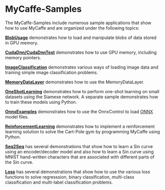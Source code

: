 # MyCaffe-Samples
The MyCaffe-Samples include numerous sample applications that show how to use MyCaffe and are organized under the following topics:

<b>[BlobUsage](https://github.com/MyCaffe/MyCaffe-Samples/tree/master/BlobUsage)</b> demonstrates how to load and manipulate blobs of data stored in GPU memory.

<b>[CudaDnn/CudaDnnTest](https://github.com/MyCaffe/MyCaffe-Samples/tree/master/CudaDnn/CudaDnnTest)</b> demonstrates how to use GPU memory, including memory pointers.

<b>[ImageClassification](https://github.com/MyCaffe/MyCaffe-Samples/tree/master/ImageClassification)</b> demonstrates various ways of loading image data and training simple image classification problems.

<b>[MemoryDataLayer](https://github.com/MyCaffe/MyCaffe-Samples/tree/master/MemoryDataLayer)</b> demonstrates how to use the MemoryDataLayer.

<b>[OneShotLearning](https://github.com/MyCaffe/MyCaffe-Samples/tree/master/OneShotLearning)</b> demonstrates how to perform one-shot learning on small datasets using the Siamese network.  A separate sample demonstrates how to train these
models using Python.

<b>[OnnxExamples](https://github.com/MyCaffe/MyCaffe-Samples/tree/master/OnnxExamples)</b> demonstrates how to use the OnnxControl to load [ONNX](https://onnx.ai/) model files.

<b>[ReinforcementLearning](https://github.com/MyCaffe/MyCaffe-Samples/tree/master/ReinforcementLearning)</b> demonstrates how to implement a reinforcement learning solution to solve the Cart-Pole gym by programming MyCaffe using Python.

<b>[Seq2Seq](https://github.com/MyCaffe/MyCaffe-Samples/tree/master/Seq2Seq)</b> has several demonstrations that show how to learn a Sin curve using an encoder/decoder model and also how to learn a Sin curve using MNIST hand-written
characters that are associated with different parts of the Sin curve.

<b>[Loss](https://github.com/MyCaffe/MyCaffe-Samples/tree/master/Loss)</b> has several demonstrations that show how to use the various loss functions to solve regresssion, binary classification, multi-class classification and multi-label classification problems.



